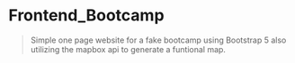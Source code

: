 # Frontend_Bootcamp

> Simple one page website for a fake bootcamp using Bootstrap 5 also utilizing the mapbox api to generate a funtional map.



